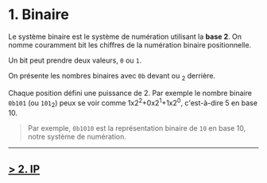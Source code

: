 # 1. Binaire

Le système binaire est le système de numération utilisant la **base 2**. On nomme couramment bit les chiffres de la numération binaire positionnelle.

Un bit peut prendre deux valeurs, `0` ou `1`.

On présente les nombres binaires avec `0b` devant ou <sub>2</sub> derrière.

Chaque position défini une puissance de 2. Par exemple le nombre binaire `0b101` (ou `101`<sub>2</sub>) peux se voir comme 1x2<sup>2</sup>+0x2<sup>1</sup>+1x2<sup>0</sup>, c'est-à-dire 5 en base 10.

> Par exemple, `0b1010` est la représentation binaire de `10` en base 10, notre système de numération.

---

## [> 2. IP](./2-ip.md)
